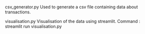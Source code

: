 csv_generator.py
Used to generate a csv file containing data about transactions.

visualisation.py
Visualisation of the data using streamlit.
Command : streamlit run visualisation.py